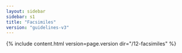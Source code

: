 ```yaml
---
layout: sidebar
sidebar: s1
title: "Facsimiles"
version: "guidelines-v3"
---
```

{% include content.html version=page.version dir="/12-facsimiles" %}